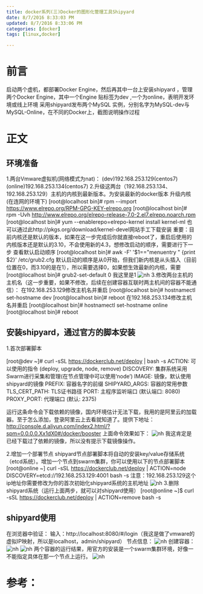 ```yaml
---
title: docker系列(三)Docker的图形化管理工具Shipyard
date: 8/7/2016 8:33:03 PM  
updated: 8/7/2016 8:33:06 PM 
categories: [docker]
tags: [linux,docker]

---
```


# 前言
启动两个虚机，都部署Docker Engine，然后再其中一台上安装shipyard ，管理两个Docker Engine，其中一个Engine 贴标签为dev ,一个为online，表明开发环境或线上环境
采用shipyard发布两个MySQL 实例，分别名字为MySQL-dev与MySQL-Online，在不同的Docker上，截图说明操作过程

# 正文
## 环境准备
1.两台Vmware虚拟机(网络模式为nat)：
(dev)192.168.253.129(centos7)
(online)192.168.253.134(centos7)
2.升级这两台（192.168.253.134、192.168.253.129）主机的内核到最新版本。为安装最新的docker版本
升级内核(在连网的环境下)
[root@localhost bin]# rpm --import https://www.elrepo.org/RPM-GPG-KEY-elrepo.org
[root@localhost bin]# rpm -Uvh http://www.elrepo.org/elrepo-release-7.0-2.el7.elrepo.noarch.rpm
[root@localhost bin]# yum --enablerepo=elrepo-kernel install kernel-ml
也可以通过此http://pkgs.org/download/kernel-devel网站手工下载安装
重要：目前内核还是默认的版本，如果在这一步完成后你就直接reboot了，重启后使用的内核版本还是默认的3.10，不会使用新的4.3，想修改启动的顺序，需要进行下一步
查看默认启动顺序
[root@localhost bin]# awk -F\' '$1=="menuentry " {print $2}' /etc/grub2.cfg
默认启动的顺序是从0开始，但我们新内核是从头插入（目前位置在0，而3.10的是在1），所以需要选择0，如果想生效最新的内核，需要
[root@localhost bin]# grub2-set-default 0   我这里是1
![nh](/images/docker/3-1.png)
3.修改两台主机的主机名（这一步重要，如果不修改，后续在创建容器互联时两主机间的容器不能通信）：
在192.168.253.129修改主机名并重启
[root@localhost bin]# hostnamectl set-hostname dev
[root@localhost bin]# reboot 
在192.168.253.134修改主机名并重启
[root@localhost bin]# hostnamectl set-hostname online
[root@localhost bin]# reboot 

## 安装shipyard，通过官方的脚本安装
1.首次部署脚本

[root@dev ~]# curl -sSL https://dockerclub.net/deploy | bash -s
ACTION: 可以使用的指令 (deploy, upgrade, node, remove)
DISCOVERY: 集群系统采用Swarm进行采集和管理(在节点管理中可以使用‘node’)
IMAGE: 镜像，默认使用shipyard的镜像
PREFIX: 容器名字的前缀
SHIPYARD_ARGS: 容器的常用参数
TLS_CERT_PATH: TLS证书路径
PORT: 主程序监听端口 (默认端口: 8080)
PROXY_PORT: 代理端口 (默认: 2375) 

运行这条命令会下载依赖的镜像，国内环境估计无法下载，我用的是阿里云的加载器。至于怎么添加，登录阿里云上去看就知道了。提供下地址：http://console.d.aliyun.com/index2.html/?spm=0.0.0.0.Xx1dX0#/docker/booster
上面命令效果如下：
![nh](/images/docker/3-2.png)
我这肯定是已经下载过了依赖的镜像，所以没有提示下载镜像操作。

2.增加一个部署节点
shipyard节点部署脚本将自动的安装key/value存储系统（etcd系统）。增加一个节点到swarm集群，你可以使用以下的节点部署脚本
[root@online ~]  curl -sSL https://dockerclub.net/deploy | ACTION=node  DISCOVERY=etcd://192.168.253.129:4001 bash -s
注意：192.168.253.129这个ip地址你需要修改为你的首次初始化shipyard系统的主机地址
![nh](/images/docker/3-3.png)
3.删除shipyard系统（运行上面两步，就可以对shipyard使用）
[root@online ~]$  curl -sSL https://dockerclub.net/deploy | ACTION=remove bash -s

## shipyard使用
在浏览器中验证：
输入：http://localhost:8080/#/login（我这是做了vmware的虚拟IP映射，所以是localhost，admin/shipyard）
节点信息：
![nh](/images/docker/3-4.png)
创建容器：
![nh](/images/docker/3-5.png)
![nh](/images/docker/3-6.png)
两个容器的运行结果，用官方的安装是一个swarm集群环境，好像一不能指定具体在那一个节点上运行。
![nh](/images/docker/3-7.png)


# 参考：

